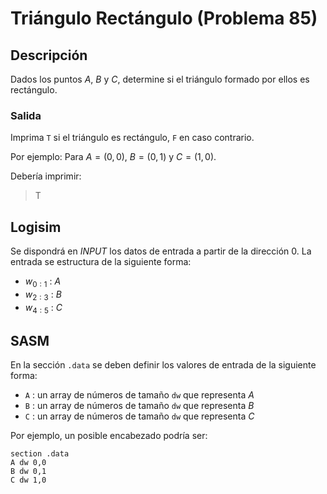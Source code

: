 # Triángulo Rectángulo (Problema 85)

## Descripción

Dados los puntos $A$, $B$ y $C$, determine si el triángulo formado por ellos es rectángulo.

### Salida

Imprima `T` si el triángulo es rectángulo, `F` en caso contrario.

Por ejemplo: Para $A=(0,0)$, $B=(0,1)$ y $C=(1,0)$.

Debería imprimir:

> T

## Logisim

Se dispondrá en *INPUT* los datos de entrada a partir de la dirección $0$. La entrada se estructura de la siguiente forma:

- $w_{0:1}$ : $A$
- $w_{2:3}$ : $B$
- $w_{4:5}$ : $C$

## SASM

En la sección `.data` se deben definir los valores de entrada de la siguiente forma:

- `A` : un array de números de tamaño `dw` que representa $A$
- `B` : un array de números de tamaño `dw` que representa $B$
- `C` : un array de números de tamaño `dw` que representa $C$

Por ejemplo, un posible encabezado podría ser:

```
section .data
A dw 0,0
B dw 0,1
C dw 1,0
```
